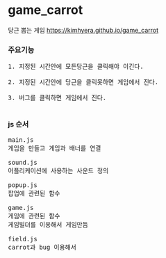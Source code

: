 # game_carrot
 당근 뽑는 게임  https://kimhyera.github.io/game_carrot
 
### 주요기능
<pre>
1. 지정된 시간안에 모든당근을 클릭해야 이긴다. 

2. 지정된 시간안에 당근을 클릭못하면 게임에서 진다.

3. 버그를 클릭하면 게임에서 진다.

</pre>


### js 순서
<pre>
main.js
게임을 만들고 게임과 배너를 연결

sound.js
어플리케이션에 사용하는 사운드 정의

popup.js
팝업에 관련된 함수

game.js
게임에 관련된 함수
게임빌더를 이용해서 게임만듬

field.js
carrot과 bug 이용해서 
</pre>

